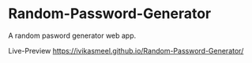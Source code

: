 # Random-Password-Generator
A random pasword generator web app.

Live-Preview
 https://ivikasmeel.github.io/Random-Password-Generator/
